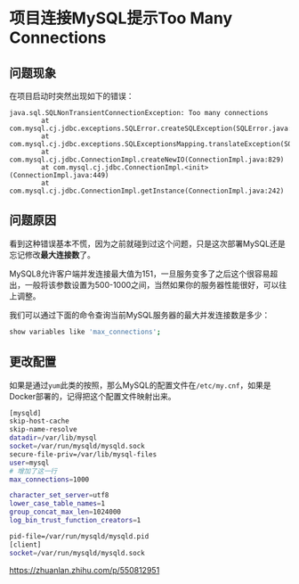 # 项目连接MySQL提示Too Many Connections

## 问题现象

在项目启动时突然出现如下的错误：

```log
java.sql.SQLNonTransientConnectionException: Too many connections
        at com.mysql.cj.jdbc.exceptions.SQLError.createSQLException(SQLError.java:110)
        at com.mysql.cj.jdbc.exceptions.SQLExceptionsMapping.translateException(SQLExceptionsMapping.java:122)
        at com.mysql.cj.jdbc.ConnectionImpl.createNewIO(ConnectionImpl.java:829)
        at com.mysql.cj.jdbc.ConnectionImpl.<init>(ConnectionImpl.java:449)
        at com.mysql.cj.jdbc.ConnectionImpl.getInstance(ConnectionImpl.java:242)
```

## 问题原因

看到这种错误基本不慌，因为之前就碰到过这个问题，只是这次部署MySQL还是忘记修改**最大连接数**了。

MySQL8允许客户端并发连接最大值为151，一旦服务变多了之后这个很容易超出，一般将该参数设置为500-1000之间，当然如果你的服务器性能很好，可以往上调整。

我们可以通过下面的命令查询当前MySQL服务器的最大并发连接数是多少：

```sh
show variables like 'max_connections';
```

## 更改配置

如果是通过`yum`此类的按照，那么MySQL的配置文件在`/etc/my.cnf`，如果是Docker部署的，记得把这个配置文件映射出来。

```sh
[mysqld]
skip-host-cache
skip-name-resolve
datadir=/var/lib/mysql
socket=/var/run/mysqld/mysqld.sock
secure-file-priv=/var/lib/mysql-files
user=mysql
# 增加了这一行
max_connections=1000

character_set_server=utf8
lower_case_table_names=1
group_concat_max_len=1024000
log_bin_trust_function_creators=1

pid-file=/var/run/mysqld/mysqld.pid
[client]
socket=/var/run/mysqld/mysqld.sock
```

https://zhuanlan.zhihu.com/p/550812951

